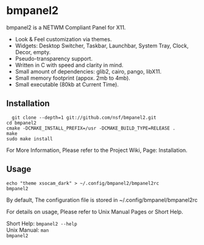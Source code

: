 bmpanel2
========

bmpanel2 is a NETWM Compliant Panel for X11.

* Look & Feel customization via themes.
* Widgets: Desktop Switcher, Taskbar, Launchbar, System Tray, Clock, Decor, empty.
* Pseudo-transparency support.
* Written in C with speed and clarity in mind.
* Small amount of dependencies: glib2, cairo, pango, libX11.
* Small memory footprint (appox. 2mb to 4mb).
* Small executable (80kb at Current Time).

Installation
------------

	  git clone --depth=1 git://github.com/nsf/bmpanel2.git
    cd bmpanel2
    cmake -DCMAKE_INSTALL_PREFIX=/usr -DCMAKE_BUILD_TYPE=RELEASE .
    make
    sudo make install

For More Information, Please refer to the Project Wiki, Page: Installation.

Usage
-----
  
    echo "theme xsocam_dark" > ~/.config/bmpanel2/bmpanel2rc
    bmpanel2

By default, The configuration file is stored in ~/.config/bmpanel/bmpanel2rc

For details on usage, Please refer to Unix Manual Pages or Short Help.

Short Help: <code>bmpanel2 --help</code><br/>
Unix Manual: <code>man bmpanel2</code>
 

